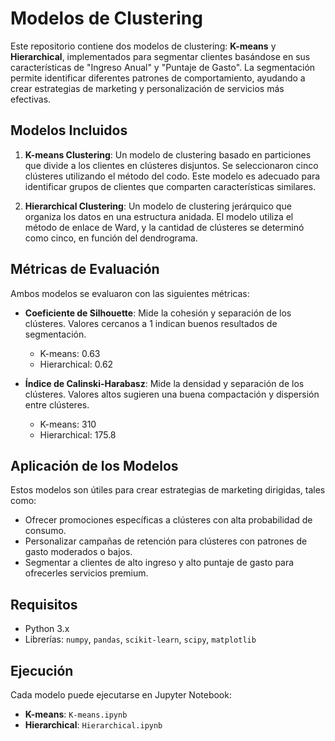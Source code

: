 # Modelos de Clustering

Este repositorio contiene dos modelos de clustering: **K-means** y **Hierarchical**, implementados para segmentar clientes basándose en sus características de "Ingreso Anual" y "Puntaje de Gasto". La segmentación permite identificar diferentes patrones de comportamiento, ayudando a crear estrategias de marketing y personalización de servicios más efectivas.

## Modelos Incluidos

1. **K-means Clustering**: Un modelo de clustering basado en particiones que divide a los clientes en clústeres disjuntos. Se seleccionaron cinco clústeres utilizando el método del codo. Este modelo es adecuado para identificar grupos de clientes que comparten características similares.

2. **Hierarchical Clustering**: Un modelo de clustering jerárquico que organiza los datos en una estructura anidada. El modelo utiliza el método de enlace de Ward, y la cantidad de clústeres se determinó como cinco, en función del dendrograma.

## Métricas de Evaluación

Ambos modelos se evaluaron con las siguientes métricas:

- **Coeficiente de Silhouette**: Mide la cohesión y separación de los clústeres. Valores cercanos a 1 indican buenos resultados de segmentación.
  - K-means: 0.63
  - Hierarchical: 0.62

- **Índice de Calinski-Harabasz**: Mide la densidad y separación de los clústeres. Valores altos sugieren una buena compactación y dispersión entre clústeres.
  - K-means: 310
  - Hierarchical: 175.8

## Aplicación de los Modelos

Estos modelos son útiles para crear estrategias de marketing dirigidas, tales como:
- Ofrecer promociones específicas a clústeres con alta probabilidad de consumo.
- Personalizar campañas de retención para clústeres con patrones de gasto moderados o bajos.
- Segmentar a clientes de alto ingreso y alto puntaje de gasto para ofrecerles servicios premium.

## Requisitos

- Python 3.x
- Librerías: `numpy`, `pandas`, `scikit-learn`, `scipy`, `matplotlib`

## Ejecución

Cada modelo puede ejecutarse en Jupyter Notebook:
- **K-means**: `K-means.ipynb`
- **Hierarchical**: `Hierarchical.ipynb`
